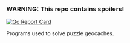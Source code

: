 ### WARNING: This repo contains spoilers!

[![Go Report Card](https://goreportcard.com/badge/github.com/bitlux/caches)](https://goreportcard.com/report/github.com/bitlux/caches)

Programs used to solve puzzle geocaches.
